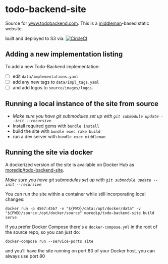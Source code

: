 todo-backend-site
=================

Source for www.todobackend.com. This is a [middleman](https://middlemanapp.com)-based static website. 

built and deployed to S3 via: [![CircleCI](https://circleci.com/gh/TodoBackend/todo-backend-site.svg?style=svg)](https://circleci.com/gh/TodoBackend/todo-backend-site)

## Adding a new implementation listing
To add a new Todo-Backend implementation:
- [ ] edit `data/implementations.yaml`
- [ ] add any new tags to `data/impl_tags.yaml`
- [ ] and add logos to `source/images/logos`.

## Running a local instance of the site from source
- *Make sure you have git submodules set up with `git submodule update --init --recursive`*
- Install required gems with `bundle install`
- build the site with `bundle exec rake build`
- run a dev server with `bundle exec middleman`

## Running the site via docker
A dockerized version of the site is available on Docker Hub as [moredip/todo-backend-site](https://hub.docker.com/r/moredip/todo-backend-site).

*Make sure you have git submodules set up with `git submodule update --init --recursive`*

You can run the site within a container while still incorporating local changes:
```
docker run -p 4567:4567 -v "${PWD}/data:/opt/docker/data" -v "${PWD}/source:/opt/docker/source" moredip/todo-backend-site build serve
```

If you prefer Docker Compose there's a `docker-compose.yml` in the root of the source repo, so you can just do:
```
docker-compose run --service-ports site
```
and you'll have the site running on port 80 of your Docker host.
you can always use port 80
